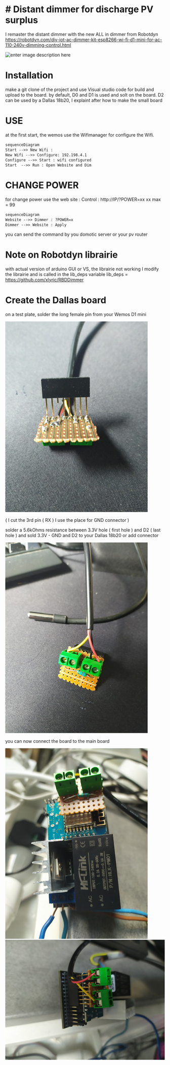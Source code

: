 # # Distant dimmer for discharge PV surplus 

I remaster the distant dimmer with the new ALL in dimmer from Robotdyn
https://robotdyn.com/diy-iot-ac-dimmer-kit-esp8266-wi-fi-d1-mini-for-ac-110-240v-dimming-control.html

![enter image description here](https://robotdyn.com/pub/media/catalog/product/cache/3c7e6817bfdaeedae5fc1f56c1800828/i/o/iotdimmer_angle2_esp_logo.jpg)


# Installation

make a git clone of the project and use Visual studio code for build and upload to the board. 
by default, D0 and D1 is used and solt on the board. 
D2 can be used by a Dallas 18b20, I explaint after how to make the small board

# USE

at the first start, the wemos use the Wifimanager for configure the Wifi. 

```mermaid
sequenceDiagram
Start -->> New Wifi : 
New Wifi -->> Configure: 192.198.4.1
Configure -->> Start : wifi configured 
Start  -->> Run : Open Website and Dim
```

# CHANGE POWER
for change power use the web site : 
Control :  http://IP/?POWER=xx
xx max = 99 

```mermaid
sequenceDiagram
Website -->> Dimmer : ?POWER=x
Dimmer -->> Website : Apply
```

you can send the command by you domotic server or your pv router 

# Note on Robotdyn librairie
with actual version of arduino GUI or VS, the librairie not working
I modify the librairie and is called in the lib_deps variable
lib_deps = https://github.com/xlyric/RBDDimmer

# Create the Dallas board

on a test plate, solder the long female pin from your Wemos D1 mini 

![Alt text](./images/1.jpg) 

( I cut the 3rd pin ( RX ) I use the place for GND connector ) 

solder a 5.6kOhms resistance between 3.3V hole ( first hole ) 
and D2 ( last hole ) 
and sold 3.3V - GND and D2 to your Dallas 18b20 
or add connector 

![Alt text](images/3.jpg) 

you can now connect the board to the main board 

![Alt text](./images/4.jpg)
![Alt text](./images/5.jpg)


